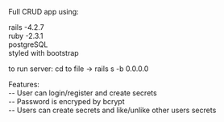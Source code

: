 Full CRUD app using:

rails -4.2.7<br>
ruby -2.3.1<br>
postgreSQL<br>
styled with bootstrap<br>

to run server: 
cd to file -> rails s -b 0.0.0.0<br>

Features:<br>
-- User can login/register and create secrets<br>
-- Password is encryped by bcrypt<br>
-- Users can create secrets and like/unlike other users secrets<br>
